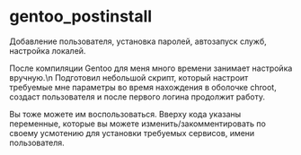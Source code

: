 # gentoo_postinstall
Добавление пользователя, установка паролей, автозапуск служб, настройка локалей.


После компиляции Gentoo для меня много времени занимает настройка вручную.\n
Подготовил небольшой скрипт, который настроит требуемые мне параметры во время нахождения в оболочке chroot, создаст пользователя и после первого логина продолжит работу.


Вы тоже можете им воспользоваться. Вверху кода указаны переменные, которые вы можете изменить/закомментировать по своему усмотению для установки требуемых сервисов, имени пользователя.


